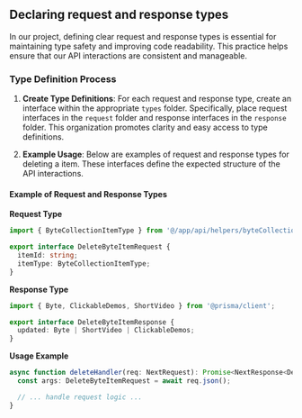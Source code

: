 ## Declaring request and response types
In our project, defining clear request and response types is essential for maintaining type safety and improving code readability. This practice helps ensure that our API interactions are consistent and manageable.

### Type Definition Process

1. **Create Type Definitions**: For each request and response type, create an interface within the appropriate `types` folder. Specifically, place request interfaces in the `request` folder and response interfaces in the `response` folder. This organization promotes clarity and easy access to type definitions.

2. **Example Usage**: Below are examples of request and response types for deleting a item. These interfaces define the expected structure of the API interactions.

#### Example of Request and Response Types

**Request Type**

```typescript
import { ByteCollectionItemType } from '@/app/api/helpers/byteCollection/byteCollectionItemType';

export interface DeleteByteItemRequest {
  itemId: string;
  itemType: ByteCollectionItemType;
}
```

**Response Type**

```typescript
import { Byte, ClickableDemos, ShortVideo } from '@prisma/client';

export interface DeleteByteItemResponse {
  updated: Byte | ShortVideo | ClickableDemos;
}
```

**Usage Example**
```typescript
async function deleteHandler(req: NextRequest): Promise<NextResponse<DeleteByteItemResponse | ErrorResponse>> {
  const args: DeleteByteItemRequest = await req.json();

  // ... handle request logic ...
}
```

